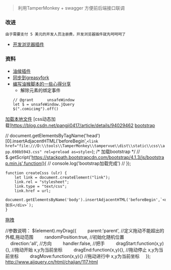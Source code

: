> 利用TamperMonkey + swagger 方便前后端接口联调





### 改进 
    由于需要支付 5 美元的开发人员注册费，开发浏览器插件就先呵呵呵了
  * [开发浏览器插件](https://blog.csdn.net/weixin_34128411/article/details/93183324)
### 资料
* [油侯插件](https://openuserjs.org/)
* [同步到greasyfork](https://juejin.im/post/5cdae471e51d456e396319a4)
* [编写油猴脚本的一些心得分享](https://blog.csdn.net/XYYxyy55/article/details/91825677)
    *  解除元素的绑定事件
    ```
    // @grant      unsafeWindow
    let $ = unsafeWindow.jQuery
    $(".comicimg").off()
    ```


[加载本地文件](https://blog.csdn.net/weixin_30568591/article/details/95925488)
[css动态加载]https://blog.csdn.net/pangji0417/article/details/94029462
[bootstrap](https://getbootstrap.net/docs/components/navbar/)

   // document.getElementsByTagName('head')[0].insertAdjacentHTML('beforeBegin',`<link href="file:///D:\\tools\\TamperMonkey\\tampervue\\dist\\static\\css\\app.698b5943.css" rel=preload as=style>`);
    /* 加载bootstrap */
    // $.getScript('https://stackpath.bootstrapcdn.com/bootstrap/4.1.3/js/bootstrap.min.js',function(){
    //     console.log('bootstrap加载完成')
    // });

    function createCsss (ulr) {
        let link = document.createElement("link");
        link.rel = "stylesheet";
        link.type = "text/css";
        link.href = url;
        document.getElementsByName('body').insertAdjacentHTML('beforeBegin',`<div>张乐</div>`);
    }
    
    
[拖拽](http://www.aijquery.cn/html/chajian/117.html)

//参数说明：
$(element).myDrag({    
    parent:'parent', //定义拖动不能超出的外框,拖动范围    
    randomPosition:true, //初始化随机位置    
    direction:'all', //方向    
    handler:false, //把手    
    dragStart:function(x,y){}, //拖动开始 x,y为当前坐标    
    dragEnd:function(x,y){}, //拖动停止 x,y为当前坐标    
    dragMove:function(x,y){} //拖动进行中 x,y为当前坐标    
});
http://www.aijquery.cn/html/chajian/117.html
